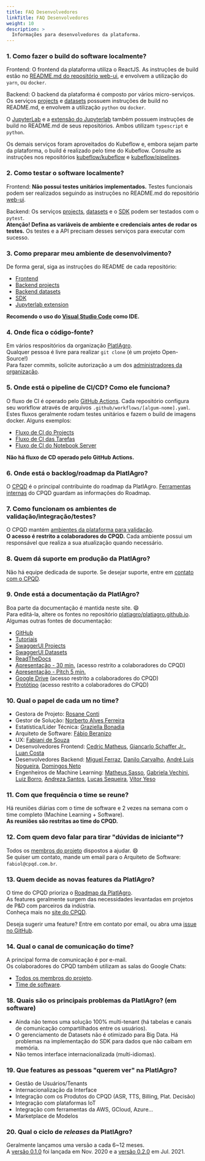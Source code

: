 ```yaml
---
title: FAQ Desenvolvedores
linkTitle: FAQ Desenvolvedores
weight: 10
description: >
  Informações para desenvolvedores da plataforma.
---
```


### 1. Como fazer o build do software localmente?
Frontend: O frontend da plataforma utiliza o ReactJS. As instruções de build
estão no [README.md do repositório web-ui](https://github.com/platiagro/web-ui#readme),
e envolvem a utilização do `yarn`, ou `docker`.

Backend: O backend da plataforma é composto por vários micro-serviços. Os serviços
[projects](https://github.com/platiagro/projects) e [datasets](https://github.com/platiagro/datasets)
possuem instruções de build no README.md, e envolvem a utilização `python` ou `docker`.

O [JupyterLab](https://github.com/platiagro/jupyterlab) e a
[extensão do Jupyterlab](https://github.com/platiagro/jupyterlab-extension) também
possuem instruções de build no README.md de seus repositórios. Ambos utilizam
`typescript` e `python`.

Os demais serviços foram aproveitados do Kubeflow e, embora sejam parte da plataforma,
o build é realizado pelo time do Kubeflow. Consulte as instruções nos repositórios
[kubeflow/kubeflow](https://github.com/kubeflow/kubeflow) e
[kubeflow/pipelines](https://github.com/kubeflow/pipelines).

### 2. Como testar o software localmente?
Frontend: **Não possui testes unitários implementados.** Testes funcionais podem ser
realizados seguindo as instruções no README.md do repositório
[web-ui](https://github.com/platiagro/web-ui).

Backend: Os serviços [projects](https://github.com/platiagro/projects#testing),
[datasets](https://github.com/platiagro/datasets#testing) e o
[SDK](https://github.com/platiagro/sdk#testing) podem ser testados com o `pytest`.<br>
**Atenção! Defina as variáveis de ambiente e credenciais antes de rodar os testes.**
Os testes e a API precisam desses serviços para executar com sucesso.

### 3. Como preparar meu ambiente de desenvolvimento?
De forma geral, siga as instruções do README de cada repositório:
- [Frontend](https://github.com/platiagro/web-ui#readme)
- [Backend projects](https://github.com/platiagro/projects#readme)
- [Backend datasets](https://github.com/platiagro/datasets#readme)
- [SDK](https://github.com/platiagro/sdk#readme)
- [Jupyterlab extension](https://github.com/platiagro/jupyterlab-extension#readme)

**Recomendo o uso do [Visual Studio Code](https://code.visualstudio.com/) como IDE.**

### 4. Onde fica o código-fonte?
Em vários respositórios da organização [PlatIAgro](https://github.com/platiagro/).<br>
Qualquer pessoa é livre para realizar `git clone` (é um projeto Open-Source!)<br>
Para fazer commits, solicite autorização a um dos [administradores da organização](https://github.com/orgs/platiagro/people).

### 5. Onde está o pipeline de CI/CD? Como ele funciona?
O fluxo de CI é operado pelo [GitHub Actions](https://docs.github.com/en/actions).
Cada repositório configura seu workflow através de arquivos `.github/workflows/[algum-nome].yaml`.
Estes fluxos geralmente rodam testes unitários e fazem o build de imagens docker. Alguns exemplos:
- [Fluxo de CI do Projects](https://github.com/platiagro/projects/blob/master/.github/workflows/ci.yml)
- [Fluxo de CI das Tarefas](https://github.com/platiagro/tasks/tree/main/.github/workflows)
- [Fluxo de CI do Notebook Server](https://github.com/platiagro/kubeflow/blob/v0.2.0-kubeflow-v1.3-branch/.github/workflows/ci-platiagro-notebook-servers.yaml)

**Não há fluxo de CD operado pelo GitHub Actions.**

### 6. Onde está o backlog/roadmap da PlatIAgro?
O [CPQD](https://www.cpqd.com.br/inovacao/platiagro/) é o principal contribuinte
do roadmap da PlatIAgro. [Ferramentas internas](https://jira.cpqd.com.br/secure/RapidBoard.jspa?rapidView=3414) do CPQD guardam as informações do Roadmap.

### 7. Como funcionam os ambientes de validação/integração/testes?
O CPQD mantém [ambientes da plataforma para validação](https://docs.google.com/spreadsheets/d/1o4cjXUxYVU9mR8uomjZt1Bu1PAv3CK-SwT7VEA_mIgk/edit#gid=0). <br>
**O acesso é restrito a colaboradores do CPQD.** Cada ambiente possui um responsável
que realiza a sua atualização quando necessário.

### 8. Quem dá suporte em produção da PlatIAgro?
Não há equipe dedicada de suporte. Se desejar suporte, entre em [contato com o CPQD](https://www.cpqd.com.br/contato/).

### 9. Onde está a documentação da PlatIAgro?
Boa parte da documentação é mantida neste site. 😄<br>
Para editá-la, altere os fontes no repositório [platiagro/platiagro.github.io](https://github.com/platiagro/platiagro.github.io).<br>
Algumas outras fontes de documentação:
- [GitHub](https://github.com/platiagro/platiagro#readme)
- [Tutoriais](https://platiagro.github.io/tutorials/)
- [SwaggerUI Projects](https://platiagro.github.io/projects/)
- [SwaggerUI Datasets](https://platiagro.github.io/datasets/)
- [ReadTheDocs](https://platiagro.github.io/sdk/)
- [Apresentação - 30 min.](https://www.figma.com/proto/wkovXss54OsGls71umPKfA/Apresenta%C3%A7%C3%A3o?node-id=131%3A261&viewport=-170%2C266%2C0.028179358690977097&scaling=scale-down&hide-ui=1)  (acesso restrito a colaboradores do CPQD)
- [Apresentação - Pitch 5 min.](https://docs.google.com/presentation/d/1SGu7-Zcoyg9vffpyDCNpgkgUuyNEA7T8AK6fBgJZ4gM/edit#slide=id.g81e2827eff_0_0)
- [Google Drive](https://drive.google.com/drive/folders/0AKqhPKPk7ynyUk9PVA)  (acesso restrito a colaboradores do CPQD)
- [Protótipo](https://www.figma.com/file/BjmtaOk5P68OJARn4yPVfg/Plataforma-PlatIAgro?node-id=4291%3A27011)  (acesso restrito a colaboradores do CPQD)

### 10. Qual o papel de cada um no time?
- Gestora de Projeto: [Rosane Conti](https://br.linkedin.com/in/rosane-conti-604301)
- Gestor de Solução: [Norberto Alves Ferreira](https://br.linkedin.com/in/norberto-alves-ferreira-10b85)
- Estatística/Líder Técnica: [Graziella Bonadia](https://br.linkedin.com/in/graziella-bonadia-66a3a255)
- Arquiteto de Software: [Fábio Beranizo](https://github.com/fberanizo)
- UX: [Fabiani de Souza](https://br.linkedin.com/in/fabianisouza)
- Desenvolvedores Frontend: [Cedric Matheus](https://github.com/cedric-matheus), [Giancarlo Schaffer Jr.](https://github.com/schafferjrdev), [Luan Costa](https://github.com/LuanEdCosta)
- Desenvolvedores Backend: [Miguel Ferraz](https://github.com/miguelfferraz), [Danilo Carvalho](https://github.com/dnlcesilva), [André Luis Nogueira](https://github.com/andreluiz27), [Domingos Neto](https://github.com/dfvneto)
- Engenheiros de Machine Learning: [Matheus Sasso](https://github.com/math-sasso), [Gabriela Vechini](https://github.com/gvechini), [Luiz Borro](https://github.com/lborro), [Andreza Santos](https://github.com/andisantos), [Lucas Sequeira](https://github.com/lucasns97), [Vítor Yeso](https://github.com/vitoryeso)

### 11. Com que frequência o time se reune?
Há reuniões diárias com o time de software e 2 vezes na semana com o time completo (Machine Learning + Software).<br>
**As reuniões são restritas ao time do CPQD.**

### 12. Com quem devo falar para tirar "dúvidas de iniciante"?
Todos os [membros do projeto](https://github.com/orgs/platiagro/people) dispostos a ajudar. 😄<br>
Se quiser um contato, mande um email para o Arquiteto de Software: `fabiol@cpqd.com.br`.

### 13. Quem decide as novas features da PlatIAgro?
O time do CPQD prioriza o [Roadmap da PlatIAgro](https://jira.cpqd.com.br/secure/RapidBoard.jspa?rapidView=3414).<br>
As features geralmente surgem das necessidades levantadas em projetos de P&D com parceiros da indústria.<br>
Conheça mais no [site do CPQD](https://www.cpqd.com.br/inovacao/platiagro/#1619651082570-a922210b-f7df).

Deseja sugerir uma feature? Entre em contato por email, ou abra uma [issue no GitHub](https://github.com/platiagro/platiagro/issues).

### 14. Qual o canal de comunicação do time?
A principal forma de comunicação é por e-mail.<br>
Os colaboradores do CPQD também utilizam as salas do Google Chats:
- [Todos os membros do projeto](https://mail.google.com/mail/u/0/#chat/space/AAAAkR407TA).
- [Time de software](https://mail.google.com/mail/u/0/#chat/space/AAAAkSLt984).

### 18. Quais são os principais problemas da PlatIAgro? (em software)
- Ainda não temos uma solução 100% multi-tenant (há tabelas e canais de comunicação compartilhados entre os usuários).
- O gerenciamento de Datasets não é otimizado para Big Data. Há problemas na implementação do SDK para dados que não caibam em memória.
- Não temos interface internacionalizada (multi-idiomas).

### 19. Que features as pessoas "querem ver" na PlatIAgro?
- Gestão de Usuários/Tenants
- Internacionalização da Interface
- Integração com os Produtos do CPQD (ASR, TTS, Billing, Plat. Decisão)
- Integração com plataformas IoT
- Integração com ferramentas da AWS, GCloud, Azure...
- Marketplace de Modelos

### 20. Qual o ciclo de *releases* da PlatIAgro?
Geralmente lançamos uma versão a cada 6~12 meses.<br>
A [versão 0.1.0](https://github.com/platiagro/platiagro/releases/tag/v0.1.0) foi lançada em Nov. 2020 e a [versão 0.2.0](https://github.com/platiagro/platiagro/releases/tag/v0.2.0) em Jul. 2021.
